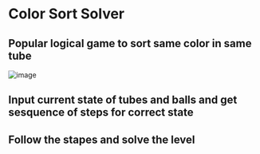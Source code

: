 # Color Sort Solver

## Popular logical game to sort same color in same tube
![image](https://user-images.githubusercontent.com/54105991/120187820-f3d66700-c232-11eb-8ecf-ea09b31fd1d2.png)

## Input current state of tubes and balls and get sesquence of steps for correct state

## Follow the stapes and solve the level
